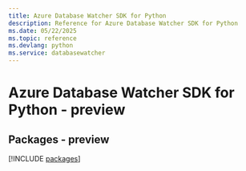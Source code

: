 ```yaml
---
title: Azure Database Watcher SDK for Python
description: Reference for Azure Database Watcher SDK for Python
ms.date: 05/22/2025
ms.topic: reference
ms.devlang: python
ms.service: databasewatcher
---
```

# Azure Database Watcher SDK for Python - preview
## Packages - preview
[!INCLUDE [packages](database-watcher-index.md)]